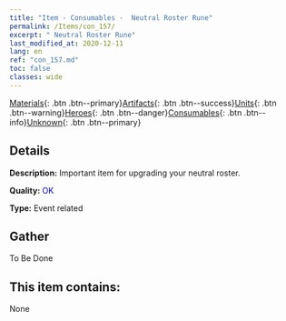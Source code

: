 ```yaml
---
title: "Item - Consumables -  Neutral Roster Rune"
permalink: /Items/con_157/
excerpt: " Neutral Roster Rune"
last_modified_at: 2020-12-11
lang: en
ref: "con_157.md"
toc: false
classes: wide
---
```

 [Materials](/Items/){: .btn .btn--primary}[Artifacts](/Items/Artifacts/){: .btn .btn--success}[Units](/Items/Units/){: .btn .btn--warning}[Heroes](/Items/Heroes/){: .btn .btn--danger}[Consumables](/Items/Consumables/){: .btn .btn--info}[Unknown](/Items/Unknown/){: .btn .btn--primary}

## Details
 **Description:** Important item for upgrading your neutral roster.

 **Quality:** <span style="color: #0000CD">OK</span>

 **Type:** Event related

## Gather

  To Be Done

## This item contains:

  None

